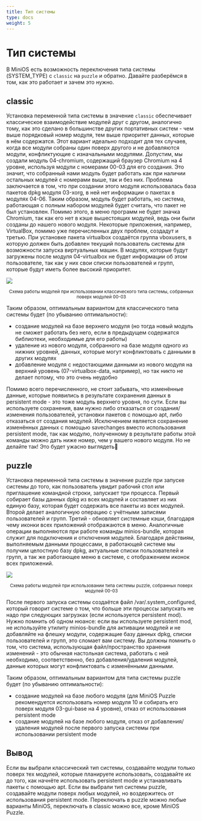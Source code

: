 ```yaml
---
title: Тип системы
type: docs
weight: 5
---
```


# Тип системы

В MiniOS есть возможность переключения типа системы (SYSTEM_TYPE) с `classic` на `puzzle` и обратно. Давайте разберёмся в том, как это работает и зачем это нужно.

<!--more-->

## classic

Установка переменной типа системы в значение `classic` обеспечивает классическое взаимодействие модулей друг с другом, аналогично тому, как это сделано в большинстве других портативных систем - чем выше порядковый номер модуля, тем выше приоритет данных, которые в нём содержатся. Этот вариант идеально подходит для тех случаев, когда все модули собраны один поверх другого и не добавляются модули, конфликтующие с изначальными модулями. Допустим, мы создали модуль 04-chromium, содержащий браузер Chromium на 4 уровне, используя модули с номерами 00-03 для его создания. Это значит, что собранный нами модуль будет работать как при наличии остальных модулей с номерами выше, так и без них. Проблема заключается в том, что при создании этого модуля использовалась база пакетов dpkg модуля 03-xorg, в ней нет информации о пакетах в модулях 04-06. Таким образом, модуль будет работать, но система, работающая с полным набором модулей будет считать, что пакет не был установлен. Помимо этого, в меню программ не будет значка Chromium, так как его нет в кэше вышестоящих модулей, ведь они были созданы до нашего нового модуля. Некоторые приложения, например, VirtualBox, помимо уже перечисленных двух проблем, создадут и третью. При установке пакета virtualbox создаётся группа vboxusers, в которую должен быть добавлен текущий пользователь системы для возможности запуска виртуальных машин. В модулях, которые будут загружены после модуля 04-virtualbox не будет информации об этом пользователе, так как у них свои списки пользователей и групп, которые будут иметь более высокий приоритет.

![](https://telegra.ph/file/aa14a7eae527c7869ade7.png)<br>
<p style="text-align: center;"><sub>Схема работы модулей при использовании классического типа системы, собранных поверх модулей 00-03</sup></p>

Таким образом, оптимальным вариантом для классического типа системы будет (по убыванию оптимальности):

- создание модулей на базе верхнего модуля (но тогда новый модуль не сможет работать без него, если в предыдущем содержатся библиотеки, необходимые для его работы)
- удаление из нового модуля, собранного на базе модуля одного из нижних уровней, данных, которые могут конфликтовать с данными в других модулях
- добавление модуля с недостающими данными из нового модуля на верхний уровень (07-virtualbox-data, например), но так никто не делает потому, что это очень неудобно

Помимо всего перечисленного, не стоит забывать, что изменённые данные, которые появились в результате сохранения данных в persistent mode - это тоже модуль верхнего уровня, по сути. Если вы используете сохранения, вам нужно либо отказаться от создания/изменения пользователей, установки пакетов с помощью apt, либо отказаться от создания модулей. Исключением является сохранение изменённых данных с помощью savechanges вместо использования persistent mode, так как модулю, полученному в результате работы этой команды можно дать ниже номер, чем у вашего нового модуля. Но не делайте так! Это будет ужасно выглядеть🤮

## puzzle

Установка переменной типа системы в значение puzzle при запуске системы до того, как пользователь увидит рабочий стол или приглашение командной строки, запускает три процесса. Первый собирает базы данных dpkg из всех модулей и составляет из них единую базу, которая будет содержать все пакеты из всех модулей. Второй делает аналогичную операцию с учётными записями пользователей и групп. Третий - обновляет системные кэши, благодаря чему иконки всех приложений отображаются в меню. Аналогичные операции выполняются при работе команды minios-bundle, которая служит для подключения и отключения модулей. Благодаря действиям, выполняемым данными процессами, в работающей системе мы получим целостную базу dpkg, актуальные списки пользователей и групп, а так же работающее меню в системе, с отображением иконок всех приложений.

![](https://telegra.ph/file/a277d873fb3bbe8390d02.png)<br>
<p style="text-align: center;"><sub>Схема работы модулей при использовании типа системы puzzle, собранных поверх модулей 00-03</sup></p>

После первого запуска системы создаётся файл /var/.system_configured, который говорит системе о том, что больше эти процессы запускать не надо при следующих загрузках (если используется persistent mod). Нужно помнить об одном нюансе: если вы используете persistent mod, не используйте утилиту minios-bundle для активации модулей и не добавляйте на флешку модули, содержащие базу данных dpkg, списки пользователей и групп, это сломает вам систему. Вы должны помнить о том, что система, использующая файл/пространство хранения изменений - это обычная настольная система, работать с ней необходимо, соответственно, без добавления/удаления модулей, данные которых могут конфликтовать с изменёнными данными.

Таким образом, оптимальным вариантом для типа системы puzzle будет (по убыванию оптимальности):

- создание модулей на базе любого модуля (для MiniOS Puzzle рекомендуется использовать номер модуля 10 и собирать его поверх модуля 03-gui-base на 4 уровне), отказ от использования persistent mode
- создание модулей на базе любого модуля, отказ от добавления/удаления модулей после первого запуска системы при использовании persistent mode

## Вывод

Если вы выбрали классический тип системы, создавайте модули только поверх тех модулей, которые планируете использовать, создавайте их до того, как начнёте использовать persistent mode и устанавливать пакеты с помощью apt. Если вы выбрали тип системы puzzle, создавайте модули поверх любых модулей, но воздержитесь от использования persistent mode. Переключать в puzzle можно любые варианты MiniOS, переключать в classic можно все, кроме MiniOS Puzzle.